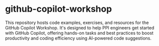 # github-copilot-workshop
This repository hosts code examples, exercises, and resources for the GitHub Copilot Workshop. It's designed to help PPI engineers get started with GitHub Copilot, offering hands-on tasks and best practices to boost productivity and coding efficiency using AI-powered code suggestions.

